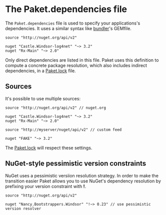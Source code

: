 The Paket.dependencies file
===========================

The `Paket.dependencies` file is used to specify your applications's dependencies. 
It uses a similar syntax like [bundler](http://bundler.io/)'s GEMfile.
  
    source "http://nuget.org/api/v2"

    nuget "Castle.Windsor-log4net" "~> 3.2"
    nuget "Rx-Main" "~> 2.0"

Only direct dependencies are listed in this file.
Paket uses this definition to compute a concrete package resolution, which also includes indirect dependencies, in a [Paket.lock](lockfile.html) file.

Sources
-------

It's possible to use multiple sources:

    source "http://nuget.org/api/v2" // nuget.org

    nuget "Castle.Windsor-log4net" "~> 3.2"
    nuget "Rx-Main" "~> 2.0"

    source "http://myserver/nuget/api/v2" // custom feed

    nuget "FAKE" "~> 3.2"

The [Paket.lock](lockfile.html) will respect these settings.

NuGet-style pessimistic version constraints
-------------------------------------------

NuGet uses a pessimistic versiion resolution strategy. In order to make the transition easier Paket allows you to use NuGet's dependency resolution by prefixing your version constraint with **!**.

    source "http://nuget.org/api/v2"

    nuget "Nancy.Bootstrappers.Windsor" "!~> 0.23" // use pessimistic version resolver